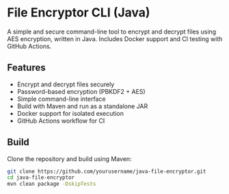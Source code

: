 # File Encryptor CLI (Java)

A simple and secure command-line tool to encrypt and decrypt files using AES encryption, written in Java. Includes Docker support and CI testing with GitHub Actions.

## Features

- Encrypt and decrypt files securely
- Password-based encryption (PBKDF2 + AES)
- Simple command-line interface
- Build with Maven and run as a standalone JAR
- Docker support for isolated execution
- GitHub Actions workflow for CI

## Build

Clone the repository and build using Maven:

```bash
git clone https://github.com/yourusername/java-file-encryptor.git
cd java-file-encryptor
mvn clean package -DskipTests
